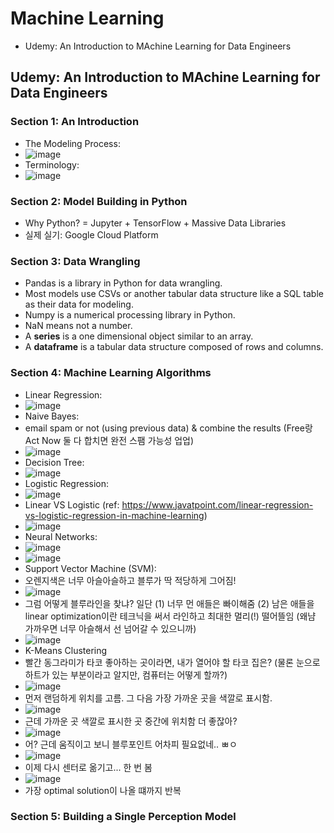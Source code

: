 # Machine Learning

- Udemy: An Introduction to MAchine Learning for Data Engineers

## Udemy: An Introduction to MAchine Learning for Data Engineers

### Section 1: An Introduction
- The Modeling Process: 
- ![image](https://user-images.githubusercontent.com/68700599/117920525-9c3c7f80-b2b4-11eb-9290-d062962f9759.png)
- Terminology:
- ![image](https://user-images.githubusercontent.com/68700599/117920640-d86fe000-b2b4-11eb-82ae-0439bbfdc993.png)

### Section 2: Model Building in Python
- Why Python? = Jupyter + TensorFlow + Massive Data Libraries
- 실제 실기: Google Cloud Platform

### Section 3: Data Wrangling
- Pandas is a library in Python for data wrangling. 
- Most models use CSVs or another tabular data structure like a SQL table as their data for modeling. 
- Numpy is a numerical processing library in Python. 
- NaN means not a number. 
- A **series** is a one dimensional object similar to an array. 
- A **dataframe** is a tabular data structure composed of rows and columns. 

### Section 4: Machine Learning Algorithms
- Linear Regression:
- ![image](https://user-images.githubusercontent.com/68700599/117921705-d149d180-b2b6-11eb-9d36-0cd991ca1b16.png)
- Naive Bayes:
- email spam or not (using previous data) & combine the results (Free랑 Act Now 둘 다 합치면 완전 스팸 가능성 업업)
- ![image](https://user-images.githubusercontent.com/68700599/117921820-06562400-b2b7-11eb-86f1-ac594fd3b5fb.png)
- Decision Tree:
- ![image](https://user-images.githubusercontent.com/68700599/117921933-3bfb0d00-b2b7-11eb-96eb-9a0750c3e1dd.png)
- Logistic Regression:
- ![image](https://user-images.githubusercontent.com/68700599/117922026-65b43400-b2b7-11eb-93d9-82b6f576cc20.png)
- Linear VS Logistic (ref: https://www.javatpoint.com/linear-regression-vs-logistic-regression-in-machine-learning)
- ![image](https://user-images.githubusercontent.com/68700599/117922082-87152000-b2b7-11eb-8f70-2d52d1480b84.png)
- Neural Networks:
- ![image](https://user-images.githubusercontent.com/68700599/117922250-c8a5cb00-b2b7-11eb-9033-faa15dba89ad.png)
- ![image](https://user-images.githubusercontent.com/68700599/117922207-bc217280-b2b7-11eb-86a6-0230be0edcee.png)
- Support Vector Machine (SVM):
- 오렌지색은 너무 아슬아슬하고 블루가 딱 적당하게 그어짐!
- ![image](https://user-images.githubusercontent.com/68700599/117922327-e5420300-b2b7-11eb-892d-2de6678266d2.png)
- 그럼 어떻게 블루라인을 찾냐? 일단 (1) 너무 먼 애들은 빠이해줌 (2) 남은 애들을 linear optimization이란 테크닉을 써서 라인하고 최대한 멀리(!) 떨어뜰임 (왜냠 가까우면 너무 아슬해서 선 넘어갈 수 있으니까)
- ![image](https://user-images.githubusercontent.com/68700599/117922435-13274780-b2b8-11eb-8520-39880212f3cf.png)
- K-Means Clustering
- 빨간 동그라미가 타코 좋아하는 곳이라면, 내가 열어야 할 타코 집은? (물론 눈으로 하트가 있는 부분이라고 알지만, 컴퓨터는 어떻게 할까?)
- ![image](https://user-images.githubusercontent.com/68700599/117922850-b24c3f00-b2b8-11eb-8e4b-059c95f282b5.png)
- 먼저 랜덤하게 위치를 고름. 그 다음 가장 가까운 곳을 색깔로 표시함.
- ![image](https://user-images.githubusercontent.com/68700599/117922956-df98ed00-b2b8-11eb-822f-26f8c4e0b16e.png)
- 근데 가까운 곳 색깔로 표시한 곳 중간에 위치함 더 좋잖아?
- ![image](https://user-images.githubusercontent.com/68700599/117923036-0820e700-b2b9-11eb-85e5-edfa212628c2.png)
- 어? 근데 움직이고 보니 블루포인트 어차피 필요없네.. ㅃㅇ
- ![image](https://user-images.githubusercontent.com/68700599/117923080-15d66c80-b2b9-11eb-8b0d-241e24db1593.png)
- 이제 다시 센터로 옮기고... 한 번 봄
- ![image](https://user-images.githubusercontent.com/68700599/117923126-22f35b80-b2b9-11eb-9369-6840e8139452.png)
- 가장 optimal solution이 나올 떄까지 반복

### Section 5: Building a Single Perception Model

